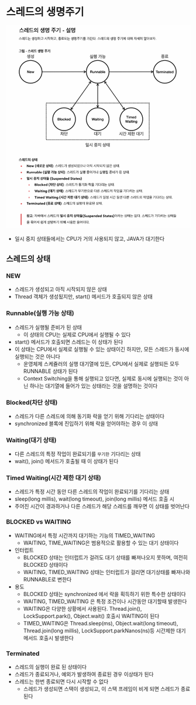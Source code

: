 # 스레드의 생명주기

![images](images/life_cycle1.png)

- 일시 중지 상태들에서는 CPU가 거의 사용되지 않고, JAVA가 대기한다

## 스레드의 상태

### NEW

- 스레드가 생성되고 아직 시작되지 않은 상태
- Thread 객체가 생성됬지만, start() 메서드가 호출되지 않은 상태

### Runnable(실행 가능 상태)

- 스레드가 실행될 준비가 된 상태
  - 이 상태의 CPU는 실제로 CPU에서 실행될 수 있다
- start() 메서드가 호출되면 스레드는 이 상태가 된다
- 이 상태는 CPU에서 실제로 실행될 수 있는 상태이긴 하지만, 모든 스레드가 동시에 실행되는 것은 아니다
  - 운영체제 스케쥴러의 실행 대기열에 있든, CPU에서 실제로 실행되든 모두 RUNNABLE 상태가 된다
  - Context Switching을 통해 실행되고 있다면, 실제로 동시에 실행되는 것이 아닌 하나는 대기열에 들어가 있는 상태라는 것을 설명하는 것이다

### Blocked(차단 상태)

- 스레드가 다른 스레드에 의해 동기화 락을 얻기 위해 기다리는 상태이다
- synchronized 블록에 진입하기 위해 락을 얻어야하는 경우 이 상태

### Waiting(대기 상태)

- 다른 스레드의 특정 작업이 완료되기를 `무기한` 기다리는 상태
- wait(), join() 메서드가 호출될 때 이 상태가 된다

### Timed Waiting(시간 제한 대기 상태)

- 스레드가 특정 시간 동안 다른 스레드의 작업이 완료되기를 기다리는 상태
- sleep(long millis), wait(long timeout), join(long millis) 메서드 호출 시
- 주어진 시간이 경과하거나 다른 스레드가 해당 스레드를 깨우면 이 상태를 벗어난다

### BLOCKED vs WAITING

- WAITING에서 특정 시간까지 대기하는 기능의 TIMED_WAITING
  - WAITING, TIME_WAITING은 범용적으로 활용할 수 있는 대기 상태이다
- 인터럽트
  - BLOCKED 상태는 인터럽트가 걸려도 대기 상태를 빠져나오지 못하며, 여전히 BLOCKED 상태이다
  - WAITING, TIMED_WAITING 상태는 인터럽트가 걸리면 대기상태를 빠져나와 RUNNABLE로 변한다
- 용도
  - BLOCKED 상태는 synchronized 에서 락을 획득하기 위한 특수한 상태이다
  - WAITING, TIMED_WAITING 은 특정 조건이나 시간동안 대기할때 발생한다
  - WAITING은 다양한 상황에서 사용된다. Thread.join(), LockSupport.park(), Object.wait() 호출시 WAITING이 된다
  - TIMED_WAITING은 Thread.sleep(ms), Object.wait(long timeout), Thread.join(long millis), LockSupport.parkNanos(ns)등 시간제한 대기 메서드 호출시 발생한다

### Terminated

- 스레드의 실행이 완료 된 상태이다
- 스레드가 종료되거나, 예외가 발생하여 종료된 경우 이상태가 된다
- 스레드는 한번 종료되면 다시 시작할 수 없다
  - 스레드가 생성되면 스택이 생성되고, 이 스택 프레임이 비게 되면 스레드가 종료된다
